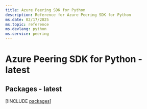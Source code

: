 ```yaml
---
title: Azure Peering SDK for Python
description: Reference for Azure Peering SDK for Python
ms.date: 02/17/2025
ms.topic: reference
ms.devlang: python
ms.service: peering
---
```

# Azure Peering SDK for Python - latest
## Packages - latest
[!INCLUDE [packages](peering-index.md)]